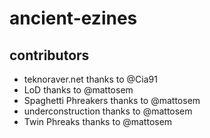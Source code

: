 # ancient-ezines


## contributors
* teknoraver.net thanks to @Cia91
* LoD thanks to @mattosem
* Spaghetti Phreakers thanks to @mattosem
* underconstruction thanks to @mattosem
* Twin Phreaks thanks to @mattosem
